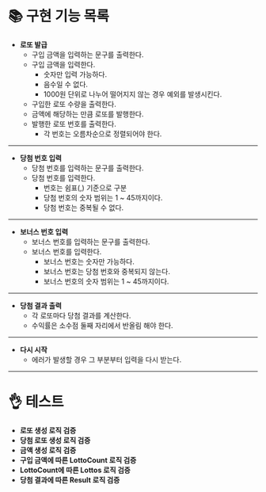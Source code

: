 # 📚 구현 기능 목록

- **로또 발급**
    - 구입 금액을 입력하는 문구를 출력한다.
    - 구입 금액을 입력한다.
        - 숫자만 입력 가능하다.
        - 음수일 수 없다.
        - 1000원 단위로 나누어 떨어지지 않는 경우 예외를 발생시킨다.
    - 구입한 로또 수량을 출력한다.
    - 금액에 해당하는 만큼 로또를 발행한다.
    - 발행한 로또 번호를 출력한다.
        - 각 번호는 오름차순으로 정렬되어야 한다.

<hr/>

- **당첨 번호 입력**
    - 당첨 번호를 입력하는 문구를 출력한다.
    - 당첨 번호를 입력한다.
        - 번호는 쉼표(,) 기준으로 구분
        - 당첨 번호의 숫자 범위는 1 ~ 45까지이다.
        - 당첨 번호는 중복될 수 없다.

<hr/>

- **보너스 번호 입력**
    - 보너스 번호를 입력하는 문구를 출력한다.
    - 보너스 번호를 입력한다.
        - 보너스 번호는 숫자만 가능하다.
        - 보너스 번호는 당첨 번호와 중복되지 않는다.
        - 보너스 번호의 숫자 범위는 1 ~ 45까지이다.

<hr/>

- **당첨 결과 출력**
    - 각 로또마다 당첨 결과를 계산한다.
    - 수익률은 소수점 둘째 자리에서 반올림 해야 한다.

<hr/>

- **다시 시작**
    - 에러가 발생할 경우 그 부분부터 입력을 다시 받는다.

<hr/>

# 👌 테스트

- **로또 생성 로직 검증**
- **당첨 로또 생성 로직 검증**
- **금액 생성 로직 검증**
- **구입 금액에 따른 LottoCount 로직 검증**
- **LottoCount에 따른 Lottos 로직 검증**
- **당첨 결과에 따른 Result 로직 검증**